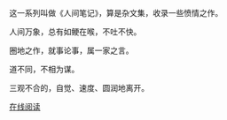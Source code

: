 这一系列叫做《人间笔记》，算是杂文集，收录一些愤情之作。

人间万象，总有如鲠在喉，不吐不快。

圈地之作，就事论事，属一家之言。

道不同，不相为谋。

三观不合的，自觉、速度、圆润地离开。

[在线阅读](https://foy-wang.github.io/social/)